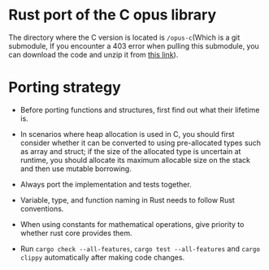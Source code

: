 # Rust port of the C opus library

The directory where the C version is located is `/opus-c`(Which is a git submodule, If you encounter a 403 error when pulling this submodule, you can download the code and unzip it from [this link](https://github.com/xiph/opus/archive/refs/heads/main.zip)).

# Porting strategy

- Before porting functions and structures, first find out what their lifetime is.

- In scenarios where heap allocation is used in C, you should first consider whether it can be converted to using pre-allocated types such as array and struct; if the size of the allocated type is uncertain at runtime, you should allocate its maximum allocable size on the stack and then use mutable borrowing.

- Always port the implementation and tests together.
 
- Variable, type, and function naming in Rust needs to follow Rust conventions.

- When using constants for mathematical operations, give priority to whether rust core provides them.

- Run `cargo check --all-features`, `cargo test --all-features` and `cargo clippy` automatically after making code changes.